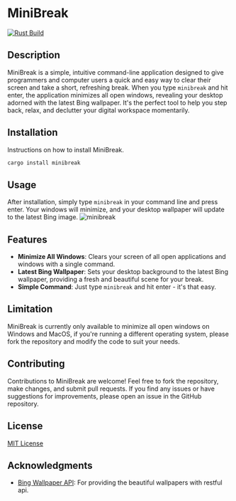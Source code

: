 # MiniBreak

[![Rust Build](https://github.com/lonelam/minibreak/actions/workflows/rust_build.yml/badge.svg)](https://github.com/lonelam/minibreak/actions/workflows/rust_build.yml)

## Description

MiniBreak is a simple, intuitive command-line application designed to give programmers and computer users a quick and easy way to clear their screen and take a short, refreshing break. When you type `minibreak` and hit enter, the application minimizes all open windows, revealing your desktop adorned with the latest Bing wallpaper. It's the perfect tool to help you step back, relax, and declutter your digital workspace momentarily.

## Installation

Instructions on how to install MiniBreak.

```bash
cargo install minibreak
```

## Usage

After installation, simply type `minibreak` in your command line and press enter. Your windows will minimize, and your desktop wallpaper will update to the latest Bing image.
![minibreak](https://github.com/lonelam/minibreak/assets/16681599/c6f5095d-d50b-4df2-9cf2-b4ea59a7493f)

## Features

- **Minimize All Windows**: Clears your screen of all open applications and windows with a single command.
- **Latest Bing Wallpaper**: Sets your desktop background to the latest Bing wallpaper, providing a fresh and beautiful scene for your break.
- **Simple Command**: Just type `minibreak` and hit enter - it's that easy.

## Limitation

MiniBreak is currently only available to minimize all open windows on Windows and MacOS, if you're running a different operating system, please fork the repository and modify the code to suit your needs.

## Contributing

Contributions to MiniBreak are welcome! Feel free to fork the repository, make changes, and submit pull requests. If you find any issues or have suggestions for improvements, please open an issue in the GitHub repository.

## License

[MIT License](LICENSE)

## Acknowledgments

- [Bing Wallpaper API](https://github.com/TimothyYe/bing-wallpaper): For providing the beautiful wallpapers with restful api.
